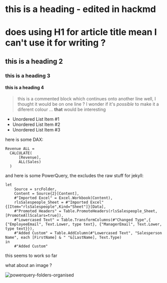 # this is a heading - edited in hackmd

# does using H1 for article title mean I can't use it for writing ?

## this is a heading 2

### this is a heading 3

#### this is a heading 4

> this is a commented block
> which continues onto another line
> well, I thought it would be on one line ?  I wonder if it's *possible* to make it a diferent colour ... **that** would be interesting

* Unordered List Item #1
* Unordered List Item #2
* Unordered List Item #3

here is some DAX:
```dax
Revenue ALL = 
  CALCULATE(
      [Revenue],
      ALL(Sales)
  )
```

and here is some PowerQuery, the excludes the raw stuff for jekyll:

```powerquery
let
    Source = srcFolder,
    Content = Source{2}[Content],
    #"Imported Excel" = Excel.Workbook(Content),
    rlsSalespeople_Sheet = #"Imported Excel"{[Item="rlsSalespeople",Kind="Sheet"]}[Data],
    #"Promoted Headers" = Table.PromoteHeaders(rlsSalespeople_Sheet, [PromoteAllScalars=true]),
    #"Lowercased Text" = Table.TransformColumns(#"Changed Type",{ {"EmployeeEmail", Text.Lower, type text}, {"ManagerEmail", Text.Lower, type text}}),
    #"Added Custom" = Table.AddColumn(#"Lowercased Text", "Salesperson Name", each [FirstName] & " "&[LastName], Text.Type)
in
    #"Added Custom"
```

this seems to work so far

what about an image ?

![powerquery-folders-organised](https://user-images.githubusercontent.com/16735754/148458554-b7693893-6652-4bd3-a3af-55ec6f1028c3.png)




